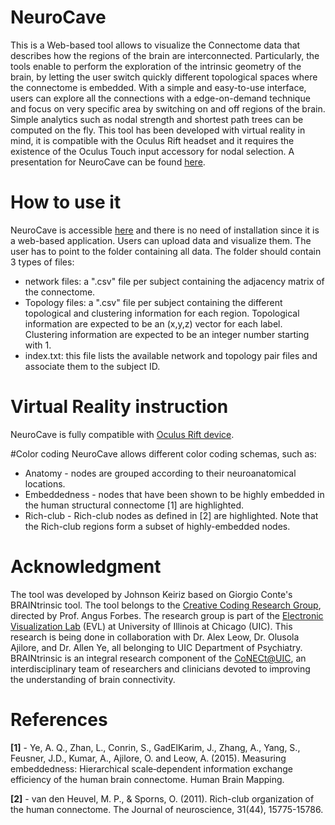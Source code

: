 # NeuroCave

This is a Web-based tool allows to visualize the Connectome data that describes how the regions of the brain are 
interconnected. Particularly, the tools enable to perform the exploration of the intrinsic geometry of the brain, 
by letting the user switch quickly different topological spaces where the connectome is embedded.
With a simple and easy-to-use interface, users can explore all the connections with a edge-on-demand technique and 
focus on very specific area by switching on and off regions of the brain. Simple analytics such as nodal strength 
and shortest path trees can be computed on the fly. This tool has been developed with virtual reality in mind, it is
compatible with the Oculus Rift headset and it requires the existence of the Oculus Touch input accessory for nodal
selection. A presentation for NeuroCave can be found [here](https://dl.dropboxusercontent.com/u/571874/NeuroCave_VIS_2017.mp4).

# How to use it
NeuroCave is accessible [here](https://github.com/CreativeCodingLab/NeuroCave/) and there is no need of 
installation since it is a web-based application. Users can upload data and visualize them. The user has to point
to the folder containing all data. The folder should contain 3 types of files:
- network files: a ".csv" file per subject containing the adjacency matrix of the connectome.
- Topology files: a ".csv" file per subject containing the different topological and clustering information for each 
region. Topological information are expected to be an (x,y,z) vector for each label. Clustering information are 
expected to be an integer number starting with 1.
- index.txt: this file lists the available network and topology pair files and associate them to the subject ID.


# Virtual Reality instruction
NeuroCave is fully compatible with [Oculus Rift device](https://www.oculus.com/).

#Color coding
NeuroCave allows different color coding schemas, such as:
- Anatomy - nodes are grouped according to their neuroanatomical locations.
- Embeddedness - nodes that have been shown to be highly embedded in the human structural connectome [1] are 
highlighted.
- Rich-club - Rich-club nodes as defined in [2] are highlighted. Note that the Rich-club regions form a subset of 
highly-embedded nodes.

# Acknowledgment

The tool was developed by Johnson Keiriz based on Giorgio Conte's BRAINtrinsic tool. The tool belongs to the 
[Creative Coding Research Group](https://www.evl.uic.edu/creativecoding/), directed by Prof.
Angus Forbes. The research group is part of the [Electronic Visualization Lab](https://www.evl.uic.edu) (EVL) at 
University of Illinois at Chicago (UIC).
This research is being done in collaboration with Dr. Alex Leow, Dr. Olusola Ajilore, and Dr. Allen Ye, all belonging 
to UIC Department of Psychiatry. BRAINtrinsic is an integral research component of the 
[CoNECt@UIC](http://conect.brain.uic.edu), an interdisciplinary team of researchers and clinicians devoted to improving
the understanding of brain connectivity.

# References

**[1]** - Ye, A. Q., Zhan, L., Conrin, S., GadElKarim, J., Zhang, A., Yang, S., Feusner, J.D., Kumar, A., Ajilore, 
O. and Leow, A. (2015). Measuring embeddedness: Hierarchical scale‐dependent information exchange efficiency of the human brain connectome. Human Brain Mapping.

**[2]** - van den Heuvel, M. P., & Sporns, O. (2011). Rich-club organization of the human connectome. The Journal of 
neuroscience, 31(44), 15775-15786.
